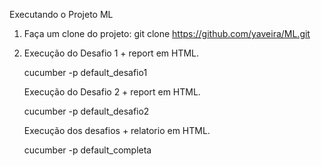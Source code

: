 Executando o Projeto ML

1. Faça um clone do projeto:
   git clone https://github.com/yaveira/ML.git

2. Execução do Desafio 1 + report em HTML.

   cucumber -p default_desafio1

   Execução do Desafio 2 + report em HTML.
   
   cucumber -p default_desafio2

   Execução dos desafios + relatorio em HTML.
   
   cucumber -p default_completa
